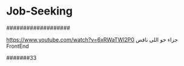 # Job-Seeking
###################

https://www.youtube.com/watch?v=6xRWaTWl2P0
جزاء خو اللى ناقص
FrontEnd



#######33